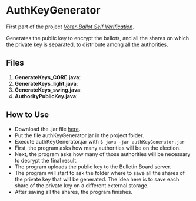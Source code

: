 # AuthKeyGenerator
First part of the project [*Voter-Ballot Self Verification*](www.cjgomez.cl).

Generates the public key to encrypt the ballots, and all the shares on which the private key is separated, to distribute among all the authorities.

## Files
1. **GenerateKeys_CORE.java**: 
2. **GenerateKeys_light.java**:
3. **GenerateKeys_swing.java**:
4. **AuthorityPublicKey.java**:

## How to Use
* Download the .jar file [here](www.cjgomez.cl).
* Put the file authKeyGenerator.jar in the project folder.
* Execute authKeyGenerator.jar with `$ java -jar authKeyGenerator.jar`
* First, the program asks how many authorities will be on the election.
* Next, the program asks how many of those authorities will be necessary to decrypt the final result.
* The program uploads the public key to the Bulletin Board server.
* The program will start to ask the folder where to save all the shares of the private key that will be generated. The idea here is to save each share of the private key on a different external storage.
* After saving all the shares, the program finishes.